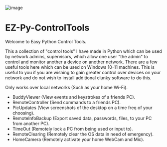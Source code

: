 ![image](https://github.com/user-attachments/assets/95ed51a4-cffc-4212-a737-0ec6688c9f9a)

# EZ-Py-ControlTools
Welcome to Easy Python Control Tools. 

This a collection of "control tools" I have made in Python which can be used by network admins, supervisors, which allow one user "the admin" to control and monitor another a device on another network. There are a few useful tools here which can be used on Windows 10-11 machines. This is useful to you if you are wishing to gain greater control over devices on your network and do not wish to install additional clunky software to do this.

Only works over local networks (Such as your home Wi-Fi). 

- BuddyViewer (View events and keystrokes of a friends PC).
- RemoteController (Send commands to a friends PC).
- PicUpdates (View screenshots of the desktop on a time freq of your choosing).
- RemoteInfoBackup (Export saved data, passwords, files, to your PC from another PC).
- TimeOut (Remotely lock a PC from being used or input to).
- RemoteClearing (Remotely clear the OS data in need of emergency).
- HomeCamera (Remotely activate your home WebCam and Mic). 
